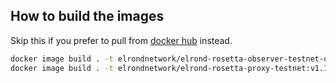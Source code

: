 ## How to build the images

Skip this if you prefer to pull from [docker hub](https://hub.docker.com/u/elrondnetwork) instead.

```bash
docker image build . -t elrondnetwork/elrond-rosetta-observer-testnet-obs:v1.1.3 -f ./elrond-node-obs
docker image build . -t elrondnetwork/elrond-rosetta-proxy-testnet:v1.1.3 -f ./elrond-proxy
```